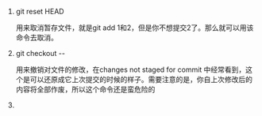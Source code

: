 1. git reset HEAD <file>

   用来取消暂存文件，就是git add 1和2，但是你不想提交2了。那么就可以用该命令去取消。

2. git checkout -- <file>

   用来撤销对文件的修改，在changes not staged for commit 中经常看到，这个是可以还原成它上次提交的时候的样子。需要注意的是，你自上次修改后的内容将全部作废，所以这个命令还是蛮危险的

3. 
